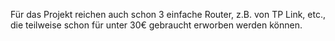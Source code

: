 Für das Projekt reichen auch schon 3 einfache Router, z.B. von TP Link, etc., die teilweise schon für unter 30€ gebraucht erworben werden können.